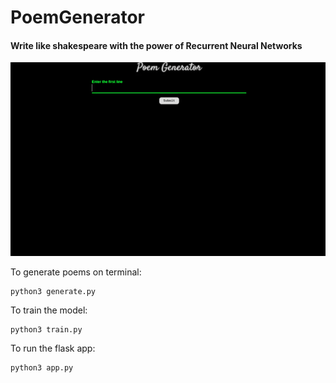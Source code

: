 # PoemGenerator

#### Write like shakespeare with the power of Recurrent Neural Networks

![In-use Animation](https://github.com/soum-sr/PoemGenerator/blob/master/poemGen-gif.gif?raw=true "In-use Animation")

To generate poems on terminal: 
```
python3 generate.py
```
To train the model:
```
python3 train.py
```
To run the flask app:
```
python3 app.py
```


